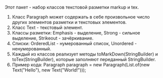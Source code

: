 Этот пакет - набор классов текстовой разметки markup и tex.

1. Класс Paragraph может содержать в себе произвольное число других элементов разметки и текстовых элементов.
2. Класс Text - текстовый элемент. 
3. Классы разметки: Emphasis - выделение, Strong - сильное выделение, Strikeout - зачёркивание.
4. Списки: OrderedList - нумерованный список, Unordered - ненумерованный.
5. Каждый из классов реализует методы toMarkDown(StringBuilder) и toTex(StringBuilder), которые заполняют переданный StringBuilder.
6. Пример кода: Paragraph paragraph = new Paragraph(List.of(new Text("Hello"), new Text("World!")));



